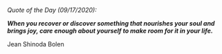 *Quote of the Day (09/17/2020):*

_**When you recover or discover something that nourishes your soul and brings joy, care enough about yourself to make room for it in your life.**_

Jean Shinoda Bolen